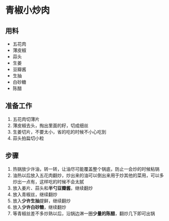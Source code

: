# 青椒小炒肉

## 用料
- 五花肉
- 薄皮椒
- 蒜头
- 生姜
- 豆瓣酱
- 生抽
- 白砂糖
- 陈醋

## 准备工作
1. 五花肉切薄片
2. 薄皮椒去头，掏出里面的籽，切成细丝
3. 生姜切片，不要太小，省的吃的时候不小心吃到
4. 蒜头拍扁切小粒

## 步骤
1. 热锅放少许油，转一转，让油尽可能覆盖整个锅底，防止一会炒的时候粘锅
2. 油热以后放入五花肉翻炒，炒出来的油可以倒出来用于炒其他的菜用，可以多炒出一点有，这样吃的时候不会太腻
3. 放入姜片、蒜头和**半勺豆瓣酱**，继续翻炒
4. 放入青椒丝，继续翻炒
5. 放入**少许生抽**提鲜，继续翻炒
6. 放入**少许白砂糖**，继续翻炒
7. 等青椒丝差不多炒熟以后，沿锅边淋一圈**少量的陈醋**，翻炒几下即可出锅

